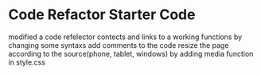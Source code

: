 # Code Refactor Starter Code
modified a code refelector contects and links to a working
functions by changing some syntaxs
add comments to the code
resize the page according to the source(phone, tablet, windows) by adding media function in style.css
